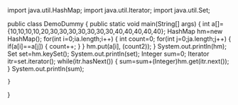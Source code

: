 import java.util.HashMap;
import java.util.Iterator;
import java.util.Set;

public class DemoDummy 
{
	public static void main(String[] args) 
	{
		int a[]={10,10,10,10,20,30,30,30,30,30,30,30,40,40,40,40,40};
		HashMap hm=new HashMap();
		for(int i=0;ia.length;i++)
		{
			int count=0;
			for(int j=0;ja.length;j++)
			{
				if(a[i]==a[j])
				{
					count++;
				}
			}
			hm.put(a[i], (count2));
		}
		System.out.println(hm);
		Set set=hm.keySet();
		System.out.println(set);
		Integer sum=0;
		Iterator itr=set.iterator();
		while(itr.hasNext())
		{
			sum=sum+(Integer)hm.get(itr.next());
		}
		System.out.println(sum);

	}

}
